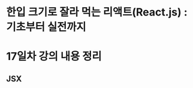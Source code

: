 # 한입 크기로 잘라 먹는 리액트(React.js) : 기초부터 실전까지

# 17일차 강의 내용 정리

## JSX

<br>
<br>
<br>
<br>
<br>
<br>
<br>
<br>
<br>
<br>

```javascript
```
```javascript
```